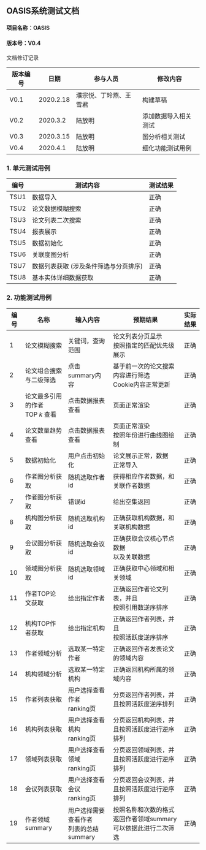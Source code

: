 ## OASIS系统测试文档

#### **项目名称：OASIS**

#### **版本号：V0.4**

文档修订记录

| 版本编号 | 日期      | 参与人员               | 修改内容             |
| -------- | --------- | ---------------------- | -------------------- |
| V0.1     | 2020.2.18 | 濮宗悦、丁玲燕、王雪君 | 构建草稿             |
| V0.2     | 2020.3.2  | 陆放明                 | 添加数据导入相关测试 |
| V0.3     | 2020.3.15 | 陆放明                 | 图分析相关测试       |
| V0.4     | 2020.4.1  | 陆放明                 | 细化功能测试用例     |

### 1. 单元测试用例

| 编号 | 测试内容                              | 测试结果 |
| ---- | ------------------------------------- | -------- |
| TSU1 | 数据导入                              | 正确     |
| TSU2 | 论文数据模糊搜索                      | 正确     |
| TSU3 | 论文列表二次搜索                      | 正确     |
| TSU4 | 报表展示                              | 正确     |
| TSU5 | 数据初始化                            | 正确     |
| TSU6 | 关联度图分析                          | 正确     |
| TSU7 | 数据列表获取 (涉及条件筛选与分页排序) | 正确     |
| TSU8 | 基本实体详细数据获取                  | 正确     |

### 2. 功能测试用例

| 编号 | 名称                               | 输入内容                                  | 预期结果                                                     | 实际结果 |
| ---- | ---------------------------------- | ----------------------------------------- | ------------------------------------------------------------ | -------- |
| 1    | 论文模糊搜索                       | 关键词，查询范围                          | 论文列表分页显示<br>按照指定的匹配优先级展示                 | 正确     |
| 2    | 论文组合搜索<br>与二级筛选         | 点击summary内容                           | 基于前一次的论文搜索内容进行筛选<br>Cookie内容正常更新       | 正确     |
| 3    | 论文最多引用的作者<br>TOP $k$ 查看 | 点击数据报表查看                          | 页面正常渲染                                                 | 正确     |
| 4    | 论文数量趋势查看                   | 点击数据报表查看                          | 页面正常渲染<br>按照年份进行曲线图绘制                       | 正确     |
| 5    | 数据初始化                         | 用户点击初始化                            | 论文展示正常，数据<br>正常导入                               | 正确     |
| 6    | 作者图分析获取                     | 随机选取作者id                            | 获得相应作者数据，和关联作者数据                             | 正确     |
| 7    | 作者图分析获取                     | 错误id                                    | 给出空集返回                                                 | 正确     |
| 8    | 机构图分析获取                     | 随机选取机构id                            | 正确获取机构数据，和关联机构数据                             | 正确     |
| 9    | 会议图分析获取                     | 随机选取会议id                            | 正确获取会议核心节点数据<br>以及关联数据                     | 正确     |
| 10   | 领域图分析获取                     | 随机选取领域id                            | 正确获取中心领域和相关领域                                   | 正确     |
| 11   | 作者TOP论文获取                    | 给出指定作者                              | 正确返回作者论文列表，并且<br>按照引用数逆序排序             | 正确     |
| 12   | 机构TOP作者获取                    | 给出指定机构                              | 正确返回作者列表，并且<br>按照活跃度逆序排序                 | 正确     |
| 13   | 作者领域分析                       | 选取某一特定作者                          | 正确返回作者发表论文的领域内容                               | 正确     |
| 14   | 机构领域分析                       | 选取某一特定机构                          | 正确返回机构所属的领域内容                                   | 正确     |
| 15   | 作者列表获取                       | 用户选择查看作者<br>ranking页             | 分页返回作者列表，并且按照活跃度逆序排列                     | 正确     |
| 16   | 机构列表获取                       | 用户选择查看机构<br>ranking页             | 分页返回机构列表，并且按照活跃度进行逆序排列                 | 正确     |
| 17   | 领域列表获取                       | 用户选择查看领域<br/>ranking页            | 分页返回领域列表，并且按照活跃度进行逆序排列                 | 正确     |
| 18   | 会议列表获取                       | 用户选择查看会议<br/>ranking页            | 分页返回会议列表，并且按照活跃度进行逆序排列                 | 正确     |
| 19   | 作者领域summary                    | 用户选择需要查看作者<br>列表的总结summary | 按照名称和次数的格式返回作者领域summary<br>可以依据此进行二次筛选 | 正确     |

